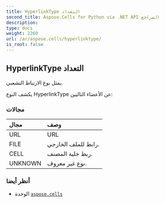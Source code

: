 ```yaml
---
title: HyperlinkType التعداد
second_title: Aspose.Cells for Python via .NET API المراجع
description:
type: docs
weight: 2260
url: /ar/aspose.cells/hyperlinktype/
is_root: false
---
```

##  HyperlinkType التعداد
يمثل نوع الارتباط التشعبي.



يكشف النوع HyperlinkType عن الأعضاء التاليين:

###  مجالات
| مجال| وصف|
| :- | :- |
| URL | URL |
| FILE | رابط للملف الخارجي.|
| CELL | ربط خلية المصنف.|
| UNKNOWN | نوع غير معروف.|



###  أنظر أيضا
* الوحدة [`aspose.cells`](..)
